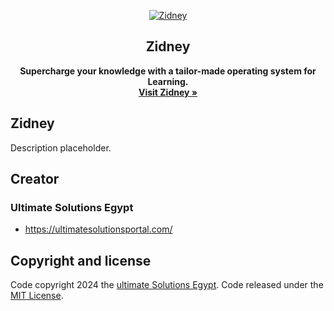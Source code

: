 <p align="center">
  <a href="https://zidney-website.vercel.app/">
    <img src="https://github.com/majedsiefalnasr/zidney-website/blob/main/src/assets/images/social.cover.png?raw=true" alt="Zidney">
  </a>
</p>

<h2 align="center">Zidney</h2>

<p align="center">
  <strong>Supercharge your knowledge with a tailor-made operating system for Learning.</strong>
  <br>
  <a href="https://zidney-website.vercel.app/"><strong>Visit Zidney »</strong></a>
</p>

## Zidney

Description placeholder.

## Creator

### Ultimate Solutions Egypt

- <https://ultimatesolutionsportal.com/>

## Copyright and license

Code copyright 2024 the [ultimate Solutions Egypt](https://ultimatesolutionsportal.com/). Code released under the [MIT License](https://github.com/ultimate-eg/zidney-website/blob/main/LICENSE).
